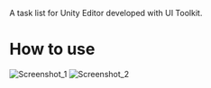 A task list for Unity Editor developed with UI Toolkit.

# How to use

![Screenshot_1](https://github.com/gabrieljacintho/unity-task-list/assets/64656746/983a1c9d-34c6-4c56-b182-d0a3ca92fbb4)
![Screenshot_2](https://github.com/gabrieljacintho/unity-task-list/assets/64656746/6d28c874-4b36-47ff-b7a2-2e860addaaf2)
